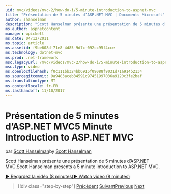 ```yaml
---
uid: mvc/videos/mvc-2/how-do-i/5-minute-introduction-to-aspnet-mvc
title: "Présentation de 5 minutes d’ASP.NET MVC | Documents Microsoft"
author: shanselman
description: "Scott Hanselman présente une présentation de 5 minutes d’ASP.NET MVC."
ms.author: aspnetcontent
manager: wpickett
ms.date: 04/12/2011
ms.topic: article
ms.assetid: f9be608d-71e8-4d85-9d7c-092cc95f4cce
ms.technology: dotnet-mvc
ms.prod: .net-framework
msc.legacyurl: /mvc/videos/mvc-2/how-do-i/5-minute-introduction-to-aspnet-mvc
msc.type: video
ms.openlocfilehash: f0c111bb324bb6915f09088f9031d71a914b2134
ms.sourcegitcommit: 9a9483aceb34591c97451997036a9120c3fe2baf
ms.translationtype: MT
ms.contentlocale: fr-FR
ms.lasthandoff: 11/10/2017
---
```

<a name="5-minute-introduction-to-aspnet-mvc"></a><span data-ttu-id="3d93a-103">Présentation de 5 minutes d’ASP.NET MVC</span><span class="sxs-lookup"><span data-stu-id="3d93a-103">5 Minute Introduction to ASP.NET MVC</span></span>
====================
<span data-ttu-id="3d93a-104">par [Scott Hanselman](https://github.com/shanselman)</span><span class="sxs-lookup"><span data-stu-id="3d93a-104">by [Scott Hanselman](https://github.com/shanselman)</span></span>

<span data-ttu-id="3d93a-105">Scott Hanselman présente une présentation de 5 minutes d’ASP.NET MVC.</span><span class="sxs-lookup"><span data-stu-id="3d93a-105">Scott Hanselman presents a 5 minute introduction to ASP.NET MVC.</span></span>

[<span data-ttu-id="3d93a-106">&#9654; Regardez la vidéo (8 minutes)</span><span class="sxs-lookup"><span data-stu-id="3d93a-106">&#9654; Watch video (8 minutes)</span></span>](https://channel9.msdn.com/Blogs/ASP-NET-Site-Videos/5-minute-introduction-to-aspnet-mvc)

>[!div class="step-by-step"]
<span data-ttu-id="3d93a-107">[Précédent](aspnet-mvc-2-render-action.md)
[Suivant](how-to-best-learn-asp-net-mvc.md)</span><span class="sxs-lookup"><span data-stu-id="3d93a-107">[Previous](aspnet-mvc-2-render-action.md)
[Next](how-to-best-learn-asp-net-mvc.md)</span></span>
